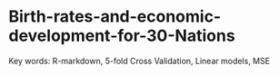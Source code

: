 # Birth-rates-and-economic-development-for-30-Nations
Key words: R-markdown, 5-fold Cross Validation, Linear models, MSE
